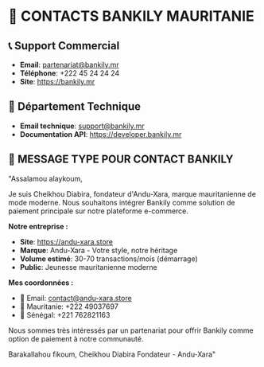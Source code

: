 # 🏦 CONTACTS BANKILY MAURITANIE

## 📞 Support Commercial
- **Email**: partenariat@bankily.mr
- **Téléphone**: +222 45 24 24 24
- **Site**: https://bankily.mr

## 🔗 Département Technique
- **Email technique**: support@bankily.mr
- **Documentation API**: https://developer.bankily.mr

## 💼 MESSAGE TYPE POUR CONTACT BANKILY
"Assalamou alaykoum,

Je suis Cheikhou Diabira, fondateur d'Andu-Xara, marque mauritanienne de mode moderne.
Nous souhaitons intégrer Bankily comme solution de paiement principale sur notre plateforme e-commerce.

**Notre entreprise :**
- **Site**: https://andu-xara.store  
- **Marque**: Andu-Xara - Votre style, notre héritage
- **Volume estimé**: 30-70 transactions/mois (démarrage)
- **Public**: Jeunesse mauritanienne moderne

**Mes coordonnées :**
- 📧 Email: contact@andu-xara.store
- 📱 Mauritanie: +222 49037697
- 📱 Sénégal: +221 762821163

Nous sommes très intéressés par un partenariat pour offrir Bankily comme option de paiement à notre communauté.

Barakallahou fikoum,
Cheikhou Diabira
Fondateur - Andu-Xara"
